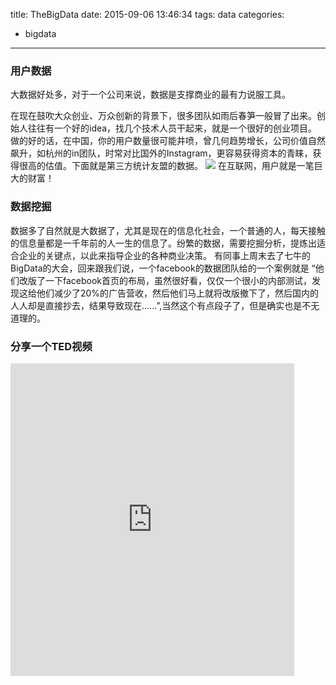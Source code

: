 title: TheBigData
date: 2015-09-06 13:46:34
tags: data
categories:
  - bigdata
 
---
### 用户数据
大数据好处多，对于一个公司来说，数据是支撑商业的最有力说服工具。

<!--more-->

在现在鼓吹大众创业、万众创新的背景下，很多团队如雨后春笋一般冒了出来。创始人往往有一个好的idea，找几个技术人员干起来，就是一个很好的创业项目。做的好的话，在中国，你的用户数量很可能井喷，曾几何趋势增长，公司价值自然飙升，如杭州的in团队，时常对比国外的Instagram，更容易获得资本的青睐，获得很高的估值。下面就是第三方统计友盟的数据。
![](http://7xk4vd.com1.z0.glb.clouddn.com/dataIG20150625173841967.jpg)
在互联网，用户就是一笔巨大的财富！
### 数据挖掘
数据多了自然就是大数据了，尤其是现在的信息化社会，一个普通的人，每天接触的信息量都是一千年前的人一生的信息了。纷繁的数据，需要挖掘分析，提炼出适合企业的关键点，以此来指导企业的各种商业决策。
有同事上周末去了七牛的BigData的大会，回来跟我们说，一个facebook的数据团队给的一个案例就是 “他们改版了一下facebook首页的布局，虽然很好看，仅仅一个很小的内部测试，发现这给他们减少了20%的广告营收，然后他们马上就将改版撤下了，然后国内的人人却是直接抄去，结果导致现在......”,当然这个有点段子了，但是确实也是不无道理的。
### 分享一个TED视频
<iframe height=500 width=90% src="http://player.youku.com/embed/XODI5NTQxNDQw" frameborder=0 allowfullscreen></iframe>
